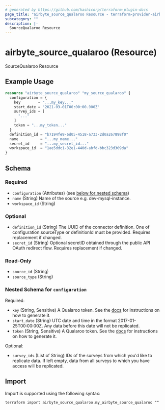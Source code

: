 ```yaml
---
# generated by https://github.com/hashicorp/terraform-plugin-docs
page_title: "airbyte_source_qualaroo Resource - terraform-provider-airbyte"
subcategory: ""
description: |-
  SourceQualaroo Resource
---
```


# airbyte_source_qualaroo (Resource)

SourceQualaroo Resource

## Example Usage

```terraform
resource "airbyte_source_qualaroo" "my_source_qualaroo" {
  configuration = {
    key        = "...my_key..."
    start_date = "2021-03-01T00:00:00.000Z"
    survey_ids = [
      "..."
    ]
    token = "...my_token..."
  }
  definition_id = "b7194fe9-6d05-4518-a733-2d0a267898f0"
  name          = "...my_name..."
  secret_id     = "...my_secret_id..."
  workspace_id  = "1ae5ddc1-32e1-440d-abfd-bbc323d309da"
}
```

<!-- schema generated by tfplugindocs -->
## Schema

### Required

- `configuration` (Attributes) (see [below for nested schema](#nestedatt--configuration))
- `name` (String) Name of the source e.g. dev-mysql-instance.
- `workspace_id` (String)

### Optional

- `definition_id` (String) The UUID of the connector definition. One of configuration.sourceType or definitionId must be provided. Requires replacement if changed.
- `secret_id` (String) Optional secretID obtained through the public API OAuth redirect flow. Requires replacement if changed.

### Read-Only

- `source_id` (String)
- `source_type` (String)

<a id="nestedatt--configuration"></a>
### Nested Schema for `configuration`

Required:

- `key` (String, Sensitive) A Qualaroo token. See the <a href="https://help.qualaroo.com/hc/en-us/articles/201969438-The-REST-Reporting-API">docs</a> for instructions on how to generate it.
- `start_date` (String) UTC date and time in the format 2017-01-25T00:00:00Z. Any data before this date will not be replicated.
- `token` (String, Sensitive) A Qualaroo token. See the <a href="https://help.qualaroo.com/hc/en-us/articles/201969438-The-REST-Reporting-API">docs</a> for instructions on how to generate it.

Optional:

- `survey_ids` (List of String) IDs of the surveys from which you'd like to replicate data. If left empty, data from all surveys to which you have access will be replicated.

## Import

Import is supported using the following syntax:

```shell
terraform import airbyte_source_qualaroo.my_airbyte_source_qualaroo ""
```
